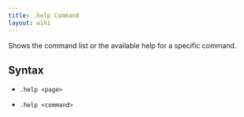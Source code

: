 ```yaml
---
title: .help Command
layout: wiki
---
```

Shows the command list or the available help for a specific command.

## Syntax
- `.help <page>`

- `.help <command>`
